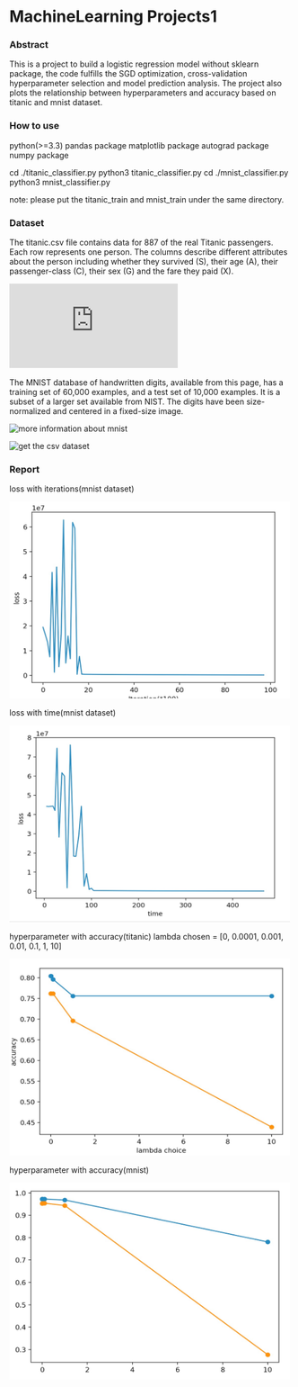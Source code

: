 # MachineLearning Projects1

### Abstract 
This is a  project to build a logistic regression model without sklearn package, the code fulfills the SGD optimization, cross-validation hyperparameter selection and model prediction analysis. The project also plots the relationship between hyperparameters and accuracy based on titanic and mnist dataset.

### How to use
python(>=3.3)
pandas package 
matplotlib package
autograd package
numpy package

cd ./titanic_classifier.py
python3 titanic_classifier.py
cd ./mnist_classifier.py
python3 mnist_classifier.py

note: please put the titanic_train and mnist_train under the same directory.

### Dataset
The titanic.csv file contains data for 887 of the real Titanic passengers. Each row represents one person. The columns describe different attributes about the person including whether they survived (S), their age (A), their passenger-class (C), their sex (G) and the fare they paid (X).

![more information about titanic](http://web.stanford.edu/class/archive/cs/cs109/cs109.1166/problem12.html)

The MNIST database of handwritten digits, available from this page, has a training set of 60,000 examples, and a test set of 10,000 examples. It is a subset of a larger set available from NIST. The digits have been size-normalized and centered in a fixed-size image.

![more information about mnist](http://yann.lecun.com/exdb/mnist/)

![get the csv dataset](https://pjreddie.com/projects/mnist-in-csv/)

### Report
loss with iterations(mnist dataset)

<img src="Project1/project_picture/mnist_SGD_iteration.jpg" alt="alt text" width=500 height=350>

loss with time(mnist dataset)

<img src="Project1/project_picture/mnist_SGD_loss_time.jpg" alt="alt text" width=500 height=350>

hyperparameter with accuracy(titanic)
lambda chosen = [0, 0.0001, 0.001, 0.01, 0.1, 1, 10]

<img src="Project1/project_picture/accuracy-titanic.jpg" alt="alt text" width=500 height=350>

hyperparameter with accuracy(mnist)

<img src="Project1/project_picture/mnist_accuracy.jpg" alt="alt text" width=500 height=350>


